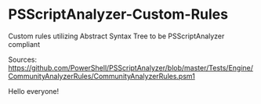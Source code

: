 # PSScriptAnalyzer-Custom-Rules
Custom rules utilizing Abstract Syntax Tree to be PSScriptAnalyzer compliant

Sources:
https://github.com/PowerShell/PSScriptAnalyzer/blob/master/Tests/Engine/CommunityAnalyzerRules/CommunityAnalyzerRules.psm1

Hello everyone!
